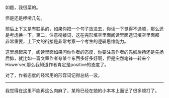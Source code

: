 如题，我很菜的。

但是还是啰嗦几句。

前后上下文是有联系的，如果你把一个句子放进去，你读一下觉得不通顺，那么还是考虑换一下。第二，注意衔接词，这在完形填空里面阅读里面选词填空里面都 非常重要，上下文的衔接是非常考察一个考生的逻辑思维能力。

这里想起来了，阅读里面如果问你作者的态度，你要注意作者的先抑后扬还是先扬后抑，就比如一篇文章作者夸某个东西多好多好啊，但是突然笔锋一转来个Howerver,那么我知道作者肯定是positive的态度了。

对了，作者态度的经常用的形容词记得总结一波。

---

我觉得在这里不能再这么肉麻了，某玲已经在她的小本本上面记了很多顿打了。

